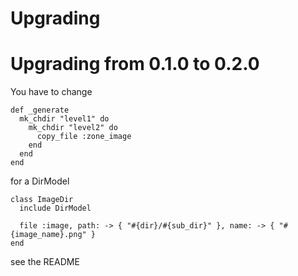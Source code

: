 # Upgrading

# Upgrading from 0.1.0 to 0.2.0

You have to change

```
def _generate
  mk_chdir "level1" do
    mk_chdir "level2" do
      copy_file :zone_image
    end
  end
end
```

for a DirModel

```
class ImageDir
  include DirModel

  file :image, path: -> { "#{dir}/#{sub_dir}" }, name: -> { "#{image_name}.png" }
end
```
see the README
